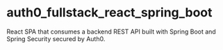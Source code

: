 # auth0_fullstack_react_spring_boot
React SPA that consumes a backend REST API built with Spring Boot and Spring Security secured by Auth0.
